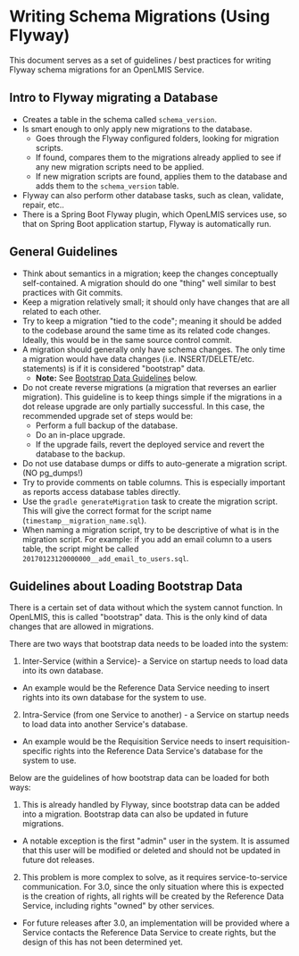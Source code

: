 # Writing Schema Migrations (Using Flyway)

This document serves as a set of guidelines / best practices for writing Flyway schema migrations
 for an OpenLMIS Service.

## Intro to Flyway migrating a Database

* Creates a table in the schema called `schema_version`.
* Is smart enough to only apply new migrations to the database.
  * Goes through the Flyway configured folders, looking for migration scripts.
  * If found, compares them to the migrations already applied to see if any new migration scripts
   need to be applied.
  * If new migration scripts are found, applies them to the database and adds them to the 
  `schema_version` table.
* Flyway can also perform other database tasks, such as clean, validate, repair, etc..
* There is a Spring Boot Flyway plugin, which OpenLMIS services use, so that on Spring Boot 
application startup, Flyway is automatically run.

## General Guidelines

* Think about semantics in a migration; keep the changes conceptually self-contained.  A migration
should do one "thing" well similar to best practices with Git commits.
* Keep a migration relatively small; it should only have changes that are all related to each other.
* Try to keep a migration "tied to the code"; meaning it should be added to the codebase around 
the same time as its related code changes. Ideally, this would be in the same source control commit.
* A migration should generally only have schema changes. The only time a migration would have 
data changes (i.e. INSERT/DELETE/etc. statements) is if it is considered "bootstrap" data.
  * **Note:** See [Bootstrap Data Guidelines](#bootstrap) below.
* Do not create reverse migrations (a migration that reverses an earlier migration). This 
guideline is to keep things simple if the migrations in a dot release upgrade are only partially 
successful. In this case, the recommended upgrade set of steps would be:
  * Perform a full backup of the database.
  * Do an in-place upgrade.
  * If the upgrade fails, revert the deployed service and revert the database to the backup.
* Do not use database dumps or diffs to auto-generate a migration script. (NO pg_dumps!)
* Try to provide comments on table columns. This is especially important as reports access 
database tables directly.
* Use the `gradle generateMigration` task to create the migration script. This will give the 
correct format for the script name (`timestamp__migration_name.sql`).
* When naming a migration script, try to be descriptive of what is in the migration script. For 
example: if you add an email column to a users table, the script might be called 
`20170123120000000__add_email_to_users.sql`.

## <a name="bootstrap">Guidelines about Loading Bootstrap Data</a>

There is a certain set of data without which the system cannot function. In OpenLMIS, this is 
called "bootstrap" data. This is the only kind of data changes that are allowed in migrations.

There are two ways that bootstrap data needs to be loaded into the system:

1. Inter-Service (within a Service)- a Service on startup needs to load data into its own database.
  * An example would be the Reference Data Service needing to insert rights into its own database
   for the system to use.
2. Intra-Service (from one Service to another) - a Service on startup needs to load data into 
another Service's database.
  * An example would be the Requisition Service needs to insert requisition-specific rights into 
  the Reference Data Service's database for the system to use.

Below are the guidelines of how bootstrap data can be loaded for both ways:

1. This is already handled by Flyway, since bootstrap data can be added into a migration. 
Bootstrap data can also be updated in future migrations.
  * A notable exception is the first "admin" user in the system. It is assumed that this user 
  will be modified or deleted and should not be updated in future dot releases.
2. This problem is more complex to solve, as it requires service-to-service communication. For 
3.0, since the only situation where this is expected is the creation of rights, all rights will 
be created by the Reference Data Service, including rights "owned" by other services.
  * For future releases after 3.0, an implementation will be provided where a Service contacts the 
  Reference Data Service to create rights, but the design of this has not been determined yet.

